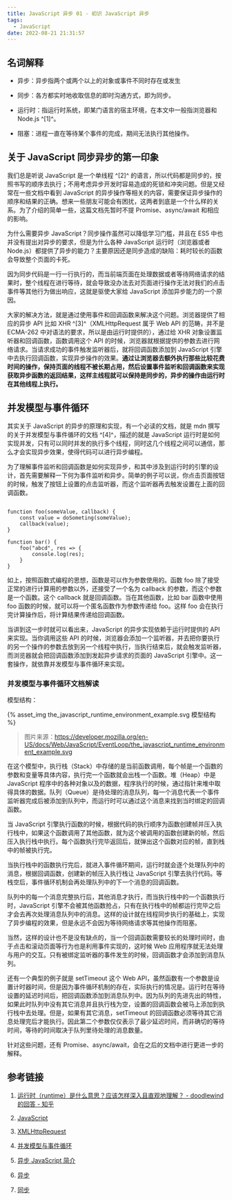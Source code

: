 ```yaml
---
title: JavaScript 异步 01 - 初识 JavaScript 异步
tags:
  - JavaScript
date: 2022-08-21 21:31:57
---
```



## 名词解释

- 异步：异步指两个或两个以上的对象或事件不同时存在或发生

- 同步：各方都实时地收取信息的即时沟通方式，即为同步。

- 运行时：指运行时系统，即某门语言的宿主环境，在本文中一般指浏览器和 Node.js ^[1]^。

- 阻塞：进程一直在等待某个事件的完成，期间无法执行其他操作。

## 关于 JavaScript 同步异步的第一印象

我们总是听说 JavaScript 是一个单线程 ^[2]^ 的语言，所以代码都是同步的，按照书写的顺序去执行；不用考虑异步开发时容易造成的死锁和冲突问题。但是又经常在一些文档中看到 JavaScript 的异步操作等相关的内容，需要保证异步操作的顺序和结果的正确。想来一些朋友可能会有困扰，这两者到底是一个什么样的关系。为了介绍的简单一些，这篇文档先暂时不提 Promise、async/await 和相应的影响。

为什么需要异步 JavaScript？同步操作虽然可以降低学习门槛，并且在 ES5 中也并没有提出对异步的要求，但是为什么各种 JavaScript 运行时（浏览器或者 Node.js）都提供了异步的能力？主要原因还是同步造成的缺陷：耗时较长的函数会导致整个页面的卡死。

因为同步代码是一行一行执行的，而当前端页面在处理数据或者等待网络请求的结果时，整个线程在进行等待，就会导致没办法去对页面进行操作无法对我们的点击事件等其他行为做出响应，这就是驱使大家给 JavaScript 添加异步能力的一个原因。

大家的解决方法，就是通过使用事件和回调函数来解决这个问题。浏览器提供了相应的异步 API 比如 XHR ^[3]^（XMLHttpRequest 属于 Web API 的范畴，并不是 ECMA-262 中对语法的要求，所以是由运行时提供的），通过给 XHR 对象设置监听器和回调函数，函数调用这个 API 的时候，浏览器就根据提供的参数去进行网络请求。当请求成功的事件触发监听器后，就将回调函数添加到 JavaScript 引擎中去执行回调函数，实现异步操作的效果。**通过让浏览器去额外执行那些比较花费时间的操作，保持页面的线程不被长期占用，然后设置事件监听和回调函数来实现获取异步函数的返回结果，这样主线程就可以保持是同步的，异步的操作由运行时在其他线程上执行。**

## 并发模型与事件循环

其实关于 JavaScript 的异步的原理和实现，有一个必读的文档，就是 mdn 撰写的关于并发模型与事件循环的文档 ^[4]^，描述的就是 JavaScript 运行时是如何实现并发，只有可以同时并发的执行多个线程，同时这几个线程之间可以通信，那么才会实现异步效果，使得代码可以进行异步编程。

为了理解事件监听和回调函数是如何实现异步，和其中涉及到运行时的引擎的设计，首先需要解释一下何为事件监听和异步。简单的例子可以说，你点击页面按钮的时候，触发了按钮上设置的点击监听器，而这个监听器再去触发设置在上面的回调函数。

```

function foo(someValue, callback) {
	const value = doSometing(someValue);
	callback(value);
}

function bar() {
	foo("abcd", res => {
		console.log(res);
	}
}

```

如上，按照函数式编程的思想，函数是可以作为参数使用的。函数 foo 除了接受正常的进行计算用的参数以外，还接受了一个名为 callback 的参数，而这个参数是一个函数。这个 callback 就是回调函数。当在其他函数，比如 bar 函数中使用 foo 函数的时候，就可以将一个匿名函数作为参数传递给 foo。这样 foo 会在执行完计算操作后，将计算结果传递给回调函数。

当讲到这一步时就可以看出来，JavaScript 的异步实现依赖于运行时提供的 API 来实现。当你调用这些 API 的时候，浏览器会添加一个监听器，并去把你要执行的另一个操作的参数去放到另一个线程中执行，当执行结束后，就会触发监听器，而浏览器就会把回调函数添加到发起异步请求的页面的 JavaScript 引擎中。这一套操作，就依靠并发模型与事件循环来实现。

### 并发模型与事件循环文档解读

模型结构：

{% asset_img the_javascript_runtime_environment_example.svg 模型结构 %}

> 图片来源：https://developer.mozilla.org/en-US/docs/Web/JavaScript/EventLoop/the_javascript_runtime_environment_example.svg

在这个模型中，执行栈（Stack）中存储的是当前函数调用，每个帧是一个函数的参数和变量等具体内容，执行完一个函数就会出栈一个函数。堆（Heap）中是 JavaScript 程序中的各种对象以及的数据，程序执行的时候，通过指针来堆中取得具体的数据。队列（Queue）是待处理的消息队列，每一个消息代表一个事件监听器完成后被添加到队列中，而运行时可以通过这个消息来找到当时绑定的回调函数。

当 JavaScript 引擎执行函数的时候，根据代码的执行顺序为函数创建帧并压入执行栈中，如果这个函数调用了其他函数，就为这个被调用的函数创建新的帧，然后压入执行栈中执行。每个函数执行完毕返回后，就弹出这个函数对应的帧，直到栈中的帧被执行完。

当执行栈中的函数执行完后，就进入事件循环期间，运行时就会逐个处理队列中的消息，根据回调函数，创建新的帧压入执行栈让 JavaScript 引擎去执行代码。等栈空后，事件循环机制会再处理队列中的下一个消息的回调函数。

队列中的每一个消息完整执行后，其他消息才执行，而当执行栈中的一个函数执行时，JavaScript 引擎不会被其他函数抢占，只有在执行栈中的帧都运行完毕之后才会去再次处理消息队列中的消息。这样的设计就在线程同步执行的基础上，实现了异步编程的效果，但是永远不会因为等待网络请求等其他操作而阻塞。

当然，这样的设计也不是没有缺点的，当一个回调函数需要较长的处理时间时，由于点击和滚动页面等行为也是利用事件实现的，这时候 Web 应用程序就无法处理与用户的交互。只有被绑定监听器的事件发生的时候，回调函数才会添加到消息队列。

还有一个典型的例子就是 setTimeout 这个 Web API，虽然函数有一个参数是设置计时器时间，但是因为事件循环机制的存在，实际执行的情况是。运行时在等待设置的延迟时间后，把回调函数添加到消息队列中。因为队列的先进先出的特性，如果此时队列中没有其它消息并且执行栈为空，设置的回调函数会被马上添加到执行栈中去处理。但是，如果有其它消息，setTimeout 的回调函数必须等待其它消息处理完后才能执行。因此第二个参数仅仅表示了最少延迟时间，而非确切的等待时间，等待的时间取决于队列里待处理的消息数量。

针对这些问题，还有 Promise、async/await，会在之后的文档中进行更进一步的解释。

## 参考链接

1. [运行时（runtime）是什么意思？应该怎样深入且直观地理解？ - doodlewind 的回答 - 知乎](https://www.zhihu.com/question/20607178/answer/2133648600)

2. [JavaScript](https://developer.mozilla.org/zh-CN/docs/Web/JavaScript)

3. [XMLHttpRequest](https://developer.mozilla.org/zh-CN/docs/Web/API/XMLHttpRequest)

4. [并发模型与事件循环](https://developer.mozilla.org/zh-CN/docs/Web/JavaScript/EventLoop)

5. [异步 JavaScript 简介](https://developer.mozilla.org/zh-CN/docs/Learn/JavaScript/Asynchronous/Introducing)

6. [异步](https://developer.mozilla.org/zh-CN/docs/Glossary/Asynchronous)

7. [同步](https://developer.mozilla.org/zh-CN/docs/Glossary/Synchronous)
